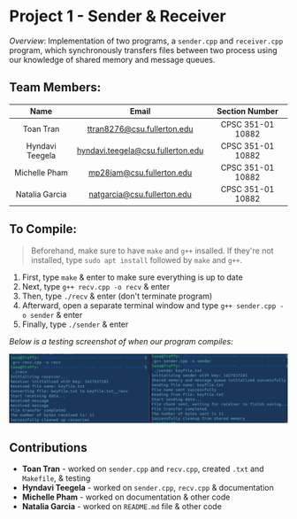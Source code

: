 # Project 1 - Sender & Receiver
  
  *Overview*: Implementation of two programs, a `sender.cpp` and `receiver.cpp` program, which synchronously transfers files between two process using our knowledge of shared memory and message queues.


## Team Members:

 | **Name** | **Email** | **Section Number** |
 | :---: | :---: | :-----------: |
 | Toan Tran | <ttran8276@csu.fullerton.edu> | CPSC 351-01 10882 |
 | Hyndavi Teegela | <hyndavi.teegela@csu.fullerton.edu> | CPSC 351-01 10882 |
 | Michelle Pham | <mp28jam@csu.fullerton.edu> | CPSC 351-01 10882 |
 | Natalia Garcia | <natgarcia@csu.fullerton.edu> | CPSC 351-01 10882 |


## To Compile:

 > Beforehand, make sure to have `make` and `g++` insalled.
 > If they're not installed, type `sudo apt install` followed by `make` and `g++`.

 1. First, type `make` & enter to make sure everything is up to date
 2. Next, type `g++ recv.cpp -o recv` & enter 
 3. Then, type `./recv` & enter (don't terminate program)
 4. Afterward, open a separate terminal window and type `g++ sender.cpp -o sender` & enter
 5. Finally, type `./sender` & enter
 
 *Below is a testing screenshot of when our program compiles:*

 ![Screenshot of Testing](scshex.png "Testing Example")


## Contributions

 * **Toan Tran** - worked on `sender.cpp` and `recv.cpp`, created `.txt` and `Makefile`, & testing
 * **Hyndavi Teegela** - worked on `sender.cpp`, `recv.cpp` & documentation
 * **Michelle Pham** - worked on documentation & other code
 * **Natalia Garcia** - worked on `README.md` file & other code

